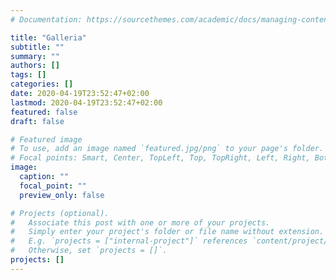 ```yaml
---
# Documentation: https://sourcethemes.com/academic/docs/managing-content/

title: "Galleria"
subtitle: ""
summary: ""
authors: []
tags: []
categories: []
date: 2020-04-19T23:52:47+02:00
lastmod: 2020-04-19T23:52:47+02:00
featured: false
draft: false

# Featured image
# To use, add an image named `featured.jpg/png` to your page's folder.
# Focal points: Smart, Center, TopLeft, Top, TopRight, Left, Right, BottomLeft, Bottom, BottomRight.
image:
  caption: ""
  focal_point: ""
  preview_only: false

# Projects (optional).
#   Associate this post with one or more of your projects.
#   Simply enter your project's folder or file name without extension.
#   E.g. `projects = ["internal-project"]` references `content/project/deep-learning/index.md`.
#   Otherwise, set `projects = []`.
projects: []
---
```

